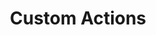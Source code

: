 ---
redirect: "/docs/my-user-account/workflow-tasks/custom-actions/custom-actions.html"
title: "Custom Actions"
order: 3
---